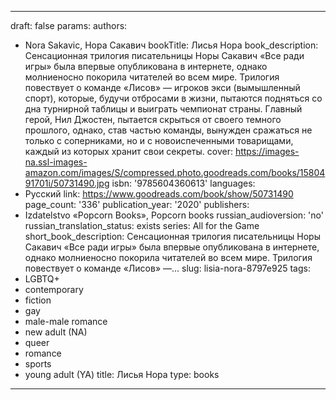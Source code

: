 ---
draft: false
params:
  authors:
  - Nora Sakavic, Нора Сакавич
  bookTitle: Лисья Нора
  book_description: Сенсационная трилогия писательницы Норы Сакавич «Все ради игры»
    была впервые опубликована в интернете, однако молниеносно покорила читателей во
    всем мире. Трилогия повествует о команде «Лисов» — игроков экси (вымышленный спорт),
    которые, будучи отбросами в жизни, пытаются подняться со дна турнирной таблицы
    и выиграть чемпионат страны. Главный герой, Нил Джостен, пытается скрыться от
    своего темного прошлого, однако, став частью команды, вынужден сражаться не только
    с соперниками, но и с новоиспеченными товарищами, каждый из которых хранит свои
    секреты.
  cover: https://images-na.ssl-images-amazon.com/images/S/compressed.photo.goodreads.com/books/1580491701i/50731490.jpg
  isbn: '9785604360613'
  languages:
  - Русский
  link: https://www.goodreads.com/book/show/50731490
  page_count: '336'
  publication_year: '2020'
  publishers:
  - Izdatelstvo «Popcorn Books», Popcorn books
  russian_audioversion: 'no'
  russian_translation_status: exists
  series: All for the Game
  short_book_description: Сенсационная трилогия писательницы Норы Сакавич «Все ради
    игры» была впервые опубликована в интернете, однако молниеносно покорила читателей
    во всем мире. Трилогия повествует о команде «Лисов» —...
  slug: lisia-nora-8797e925
  tags:
  - LGBTQ+
  - contemporary
  - fiction
  - gay
  - male-male romance
  - new adult (NA)
  - queer
  - romance
  - sports
  - young adult (YA)
title: Лисья Нора
type: books
------
